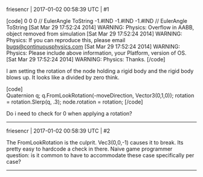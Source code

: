 friesencr | 2017-01-02 00:58:39 UTC | #1

[code]
0 0 0 // EulerAngle ToString
-1.#IND -1.#IND -1.#IND // EulerAngle ToString
[Sat Mar 29 17:52:24 2014] WARNING: Physics: Overflow in AABB, object removed from simulation
[Sat Mar 29 17:52:24 2014] WARNING: Physics: If you can reproduce this, please email bugs@continuousphysics.com
[Sat Mar 29 17:52:24 2014] WARNING: Physics: Please include above information, your Platform, version of OS.
[Sat Mar 29 17:52:24 2014] WARNING: Physics: Thanks.
[/code]

I am setting the rotation of the node holding a rigid body and the rigid body blows up.  It looks like a divided by zero think.

[code]            
Quaternion q;
q.FromLookRotation(-moveDirection, Vector3(0,1,0));
rotation = rotation.Slerp(q, .3);
node.rotation = rotation;
[/code]

Do i need to check for 0 when applying a rotation?

-------------------------

friesencr | 2017-01-02 00:58:39 UTC | #2

The FromLookRotation is the culprit. Vec3(0,0,-1) causes it to break.  Its pretty easy to hardcode a check in there.  Naive game programmer question:  is it common to have to accommodate these case specifically per case?

-------------------------

